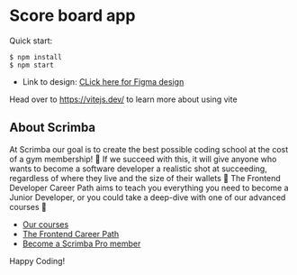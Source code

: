 # Score board app

Quick start:

```
$ npm install
$ npm start

````

- Link to design: [CLick here for Figma design](https://www.figma.com/file/YC48MCx4frBFtYoz6rNJE6/Basketball-Scoreboard?node-id=107%3A158&t=CynOG3UXwjpLDPiz-0)

Head over to https://vitejs.dev/ to learn more about using vite
## About Scrimba

At Scrimba our goal is to create the best possible coding school at the cost of a gym membership! 💜
If we succeed with this, it will give anyone who wants to become a software developer a realistic shot at succeeding, regardless of where they live and the size of their wallets 🎉
The Frontend Developer Career Path aims to teach you everything you need to become a Junior Developer, or you could take a deep-dive with one of our advanced courses 🚀

- [Our courses](https://scrimba.com/allcourses)
- [The Frontend Career Path](https://scrimba.com/learn/frontend)
- [Become a Scrimba Pro member](https://scrimba.com/pricing)

Happy Coding!
